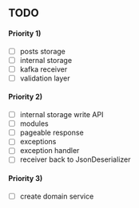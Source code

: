 ## TODO

#### Priority 1)
- [ ] posts storage
- [ ] internal storage
- [ ] kafka receiver
- [ ] validation layer

#### Priority 2)
- [ ] internal storage write API
- [ ] modules
- [ ] pageable response
- [ ] exceptions
- [ ] exception handler
- [ ] receiver back to JsonDeserializer

#### Priority 3)
- [ ] create domain service